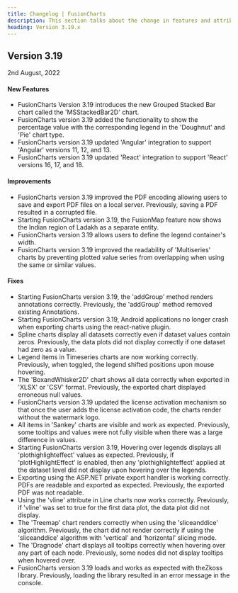```yaml
---
title: Changelog | FusionCharts
description: This section talks about the change in features and attributes with latest released version.
heading: Version 3.19.x
---
```


<h2 class="sub-heading">Version 3.19</h2>

<p class="release-date">2nd August, 2022</p>

<h4>New Features</h4>

-  FusionCharts Version 3.19 introduces the new Grouped Stacked Bar chart called the 'MSStackedBar2D' chart. 
-  FusionCharts version 3.19 added the functionality to show the percentage value with the corresponding legend in the 'Doughnut' and 'Pie' chart type.
-  FusionCharts version 3.19 updated 'Angular' integration to support 'Angular' versions 11, 12, and 13.
-  FusionCharts version 3.19 updated 'React' integration to support 'React' versions 16, 17, and 18.

<h4>Improvements</h4>

-  FusionCharts version 3.19 improved the PDF encoding allowing users to save and export PDF files on a local server. Previously, saving a PDF resulted in a corrupted file.
-  Starting FusionCharts version 3.19, the FusionMap feature now shows the Indian region of Ladakh as a separate entity. 
-  FusionCharts version 3.19 allows users to define the legend container's width.
-  FusionCharts version 3.19 improved the readability of 'Multiseries' charts by preventing plotted value series from overlapping when using the same or similar values.

<h4>Fixes</h4>

-  Starting FusionCharts version 3.19, the 'addGroup' method renders annotations correctly. Previously, the 'addGroup' method removed existing Annotations.
-  Starting FusionCharts version 3.19, Android applications no longer crash when exporting charts using the react-native plugin.
-  Spline charts display all datasets correctly even if dataset values contain zeros. Previously, the data plots did not display correctly if one dataset had zero as a value. 
-  Legend items in Timeseries charts are now working correctly. Previously, when toggled, the legend shifted positions upon mouse hovering. 
-  The 'BoxandWhisker2D' chart shows all data correctly when exported in 'XLSX' or 'CSV' format. Previously, the exported chart displayed erroneous null values.
-  FusionCharts version 3.19 updated the license activation mechanism so that once the user adds the license activation code, the charts render without the watermark logo. 
-  All items in 'Sankey' charts are visible and work as expected. Previously, some tooltips and values were not fully visible when there was a large difference in values.
-  Starting FusionCharts version 3.19, Hovering over legends displays all 'plothighlighteffect' values as expected. Previously, if ‘plotHighlightEffect’ is enabled, then any 'plothighlighteffect' applied at the dataset level did not display upon hovering over the legends.
-  Exporting using the ASP.NET private export handler is working correctly. PDFs are readable and exported as expected. Previously, the exported PDF was not readable.
-  Using the 'vline' attribute in Line charts now works correctly. Previously, if 'vline' was set to true for the first data plot, the data plot did not display.
-  The 'Treemap' chart renders correctly when using the 'sliceanddice' algorithm. Previously, the chart did not render correctly if using the 'sliceanddice' algorithm with 'vertical' and 'horizontal' slicing mode.
-  The 'Dragnode' chart displays all tooltips correctly when hovering over any part of each node. Previously, some nodes did not display tooltips when hovered over.
-  FusionCharts version 3.19 loads and works as expected with theZkoss library. Previously, loading the library resulted in an error message in the console.
